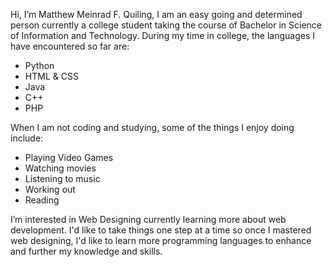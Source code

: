 Hi, I’m Matthew Meinrad F. Quiling, I am an easy going and determined person currently a college student taking the course of Bachelor in Science of Information and Technology. During my time in college, the languages I have encountered so far are:
- Python
- HTML & CSS
- Java
- C++
- PHP

When I am not coding and studying, some of the things I enjoy doing include:
- Playing Video Games
- Watching movies
- Listening to music
- Working out
- Reading

I’m interested in Web Designing currently learning more about web development. I'd like to take things one step at a time so once I mastered web designing, I'd like to learn more programming languages to enhance and further my knowledge and skills.
